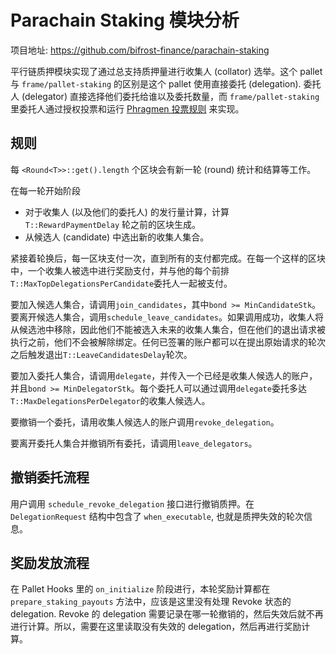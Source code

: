 # Parachain Staking 模块分析

项目地址: <https://github.com/bifrost-finance/parachain-staking>

平行链质押模块实现了通过总支持质押量进行收集人 (collator) 选举。这个 pallet 与 `frame/pallet-staking` 的区别是这个 pallet 使用直接委托 (delegation). 委托人 (delegator) 直接选择他们委托给谁以及委托数量，而 `frame/pallet-staking` 里委托人通过授权投票和运行 [Phragmen 投票规则](https://en.wikipedia.org/wiki/Phragmen%27s_voting_rules) 来实现。

## 规则

每 `<Round<T>>::get().length` 个区块会有新一轮 (round) 统计和结算等工作。

在每一轮开始阶段

* 对于收集人 (以及他们的委托人) 的发行量计算，计算 `T::RewardPaymentDelay` 轮之前的区块生成。
* 从候选人 (candidate) 中选出新的收集人集合。

紧接着轮换后，每一区块支付一次，直到所有的支付都完成。在每一个这样的区块中，一个收集人被选中进行奖励支付，并与他的每个前排`T::MaxTopDelegationsPerCandidate`委托人一起被支付。

要加入候选人集合，请调用`join_candidates`，其中`bond >= MinCandidateStk`。
要离开候选人集合，调用`schedule_leave_candidates`。如果调用成功，收集人将从候选池中移除，因此他们不能被选入未来的收集人集合，但在他们的退出请求被执行之前，他们不会被解除绑定。任何已签署的账户都可以在提出原始请求的轮次之后触发退出`T::LeaveCandidatesDelay`轮次。

要加入委托人集合，请调用`delegate`，并传入一个已经是收集人候选人的账户，并且`bond >= MinDelegatorStk`。每个委托人可以通过调用`delegate`委托多达`T::MaxDelegationsPerDelegator`的收集人候选人。

要撤销一个委托，请用收集人候选人的账户调用`revoke_delegation`。

要离开委托人集合并撤销所有委托，请调用`leave_delegators`。

## 撤销委托流程

用户调用 `schedule_revoke_delegation` 接口进行撤销质押。在 `DelegationRequest` 结构中包含了 `when_executable`, 也就是质押失效的轮次信息。

## 奖励发放流程

在 Pallet Hooks 里的 `on_initialize` 阶段进行，本轮奖励计算都在 `prepare_staking_payouts` 方法中，应该是这里没有处理 Revoke 状态的 delegation. Revoke 的 delegation 需要记录在哪一轮撤销的，然后失效后就不再进行计算。所以，需要在这里读取没有失效的 delegation，然后再进行奖励计算。
